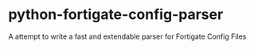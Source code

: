 # python-fortigate-config-parser
A attempt to write a fast and extendable parser for Fortigate Config Files
